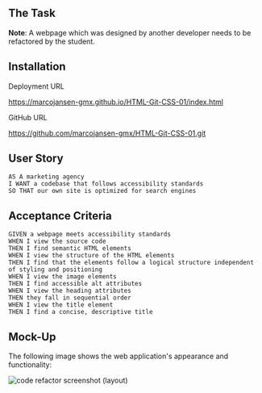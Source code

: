 ## The Task

**Note**: A webpage which was designed by another developer needs to be refactored by the student. 

## Installation

Deployment URL

https://marcojansen-gmx.github.io/HTML-Git-CSS-01/index.html

GitHub URL

https://github.com/marcojansen-gmx/HTML-Git-CSS-01.git


## User Story

```
AS A marketing agency
I WANT a codebase that follows accessibility standards
SO THAT our own site is optimized for search engines
```

## Acceptance Criteria

```
GIVEN a webpage meets accessibility standards
WHEN I view the source code
THEN I find semantic HTML elements
WHEN I view the structure of the HTML elements
THEN I find that the elements follow a logical structure independent of styling and positioning
WHEN I view the image elements
THEN I find accessible alt attributes
WHEN I view the heading attributes
THEN they fall in sequential order
WHEN I view the title element
THEN I find a concise, descriptive title
```

## Mock-Up

The following image shows the web application's appearance and functionality:

![code refactor screenshot (layout)](https://github.com/marcojansen-gmx/HTML-Git-CSS-01/blob/main/Assets/01-html-css-git-homework-demo.png)